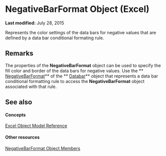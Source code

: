 
# NegativeBarFormat Object (Excel)

 **Last modified:** July 28, 2015

Represents the color settings of the data bars for negative values that are defined by a data bar conditional formating rule.

## Remarks

The properties of the  **NegativeBarFormat** object can be used to specify the fill color and border of the data bars for negative values. Use the ** [NegativeBarFormat](d1783746-f4e7-ac71-8567-ea496e5adf65.md)** of the ** [Databar](2684e913-c278-e6be-ba9d-053b6ad58bae.md)** object that represents a data bar conditional formatting rule to access the **NegativeBarFormat** object associated with that rule.


## See also


#### Concepts


 [Excel Object Model Reference](11ea8598-8a20-92d5-f98b-0da04263bf2c.md)
#### Other resources


 [NegativeBarFormat Object Members](4c26bd77-17a6-453d-75d0-ac83066fab5b.md)
